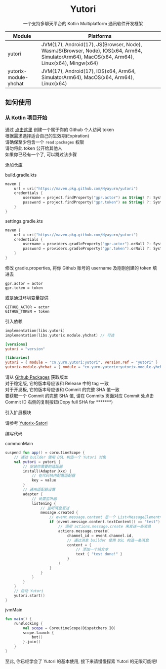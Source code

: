 <div align="center">

# Yutori

一个支持多聊天平台的 Kotlin Multiplatform 通讯软件开发框架

| Module                 | Platforms                                                                                                                                  |
|------------------------|--------------------------------------------------------------------------------------------------------------------------------------------|
| yutori                 | JVM(17), Android(17), JS(Browser, Node), WasmJS(Browser, Node), IOS(x64, Arm64, SimulatorArm64), MacOS(x64, Arm64), Linux(x64), Mingw(x64) |
| yutorix-module-yhchat  | JVM(17), Android(17), IOS(x64, Arm64, SimulatorArm64), MacOS(x64, Arm64), Linux(x64)                                                       |

</div>

## 如何使用

### 从 Kotlin 项目开始

通过 [点击这里](https://github.com/settings/tokens/new) 创建一个属于你的 Github 个人访问 token<br>
根据需求选择适合自己的生效期(Expiration)<br>
请确保至少包含一个 `read:packages` 权限<br>
请勿将此 token 公开给其他人<br>
如果你已经有一个了, 可以跳过该步骤

添加仓库

build.gradle.kts

```kotlin
maven {
    url = uri("https://maven.pkg.github.com/Nyayurn/yutori")
    credentials { 
        username = project.findProperty("gpr.actor") as String? ?: System.getenv("GITHUB_ACTOR")
        password = project.findProperty("gpr.token") as String? ?: System.getenv("GITHUB_TOKEN")
    }
}
```

settings.gradle.kts

```kotlin
maven {
    url = uri("https://maven.pkg.github.com/Nyayurn/yutori")
    credentials {
        username = providers.gradleProperty("gpr.actor").orNull ?: System.getenv("GITHUB_ACTOR")
        password = providers.gradleProperty("gpr.token").orNull ?: System.getenv("GITHUB_TOKEN")
    }
}
```

修改 gradle.properties, 将你 Github 账号的 username 及刚刚创建的 token 填进去

```properties
gpr.actor = actor
gpr.token = token
```

或是通过环境变量提供

```properties
GITHUB_ACTOR = actor
GITHUB_TOKEN = token
```

引入依赖

```kotlin
implementation(libs.yutori)
implementation(libs.yutorix.module.yhchat) // 可选
```

```toml
[versions]
yutori = "version"

[libraries]
yutori = { module = "cn.yurn.yutori:yutori", version.ref = "yutori" }
yutorix-module-yhchat = { module = "cn.yurn.yutorix:yutorix-module-yhchat", version.ref = "yutori" }
```

请从 [Github Packages](https://github.com/Nyayurn?tab=packages&repo_name=yutori) 获取版本<br>
对于稳定版, 它的版本号应该和 Release 中的 tag 一致<br>
对于开发板, 它的版本号应该和 Commit 的完整 SHA 值一致<br>
要获取一个 Commit 的完整 SHA 值, 请在 Commits 页面对应 Commit 处点击 Commit ID 右侧的复制按钮(Copy full SHA for *******)

引入扩展模块

请参考 [Yutorix-Satori](https://github.com/Nyayurn/yutorix-satori)

编写代码

commonMain

```kotlin
suspend fun app() = coroutineScope {
    // 通过 builder 使用 DSL 构造一个 Yutori 对象
    val yutori = yutori {
        // 安装你需要的适配器
        install(Adapter.Xxx) {
            // 在代码块内配置适配器
            key = value
        }
        // 通用适配器设置
        adapter {
            // 设置监听器
            listening {
                // 监听消息发送
                message.created {
                    // event.message.content 是一个 List<MessageElement> 对象, 通过调用 textContent 函数获取所有纯文本拼接成的字符串
                    if (event.message.content.textContent() == "test") {
                        // 调用 actions.message.create 来发送一条消息
                        actions.message.create(
                            channel_id = event.channel.id,
                            // 通过消息 builder 使用 DSL 构造一条消息
                            content = {
                                // 添加一个纯文本
                                text { "test done!" }
                            }
                        )
                    }
                }
            }
        }
    }
    // 启动 Yutori
    yutori.start()
}
```

jvmMain

```kotlin
fun main() {
    runBlocking {
        val scope = CoroutineScope(Dispatchers.IO)
        scope.launch {
            bot()
        }.join()
    }
}
```

至此, 你已经学会了 Yutori 的基本使用, 接下来请慢慢探索 Yutori 的无限可能吧!